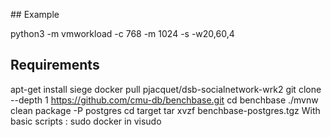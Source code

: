 ## Example 

python3 -m vmworkload -c 768 -m 1024 -s -w20,60,4

## Requirements
apt-get install siege
docker pull pjacquet/dsb-socialnetwork-wrk2
git clone --depth 1 https://github.com/cmu-db/benchbase.git
cd benchbase
./mvnw clean package -P postgres
cd target
tar xvzf benchbase-postgres.tgz
With basic scripts : sudo docker in visudo